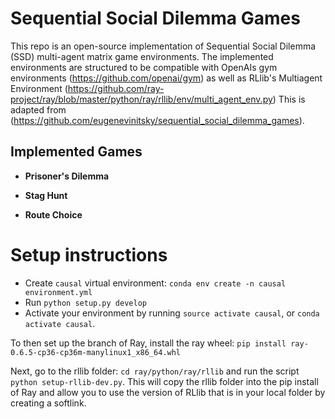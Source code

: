 
# Sequential Social Dilemma Games
This repo is an open-source implementation of Sequential Social Dilemma (SSD) multi-agent matrix game environments.
The implemented environments are structured to be compatible with OpenAIs gym environments (https://github.com/openai/gym) as well as RLlib's Multiagent Environment (https://github.com/ray-project/ray/blob/master/python/ray/rllib/env/multi_agent_env.py) This is adapted from (https://github.com/eugenevinitsky/sequential_social_dilemma_games).

## Implemented Games

* **Prisoner's Dilemma**

* **Stag Hunt**

* **Route Choice**

# Setup instructions
* Create `causal` virtual environment: `conda env create -n causal environment.yml`
* Run `python setup.py develop`
* Activate your environment by running `source activate causal`, or `conda activate causal`.

To then set up the branch of Ray, install the ray wheel:
`pip install ray-0.6.5-cp36-cp36m-manylinux1_x86_64.whl`

Next, go to the rllib folder:
` cd ray/python/ray/rllib ` and run the script `python setup-rllib-dev.py`. This will copy the rllib folder into the pip install of Ray and allow you to use the version of RLlib that is in your local folder by creating a softlink. 

